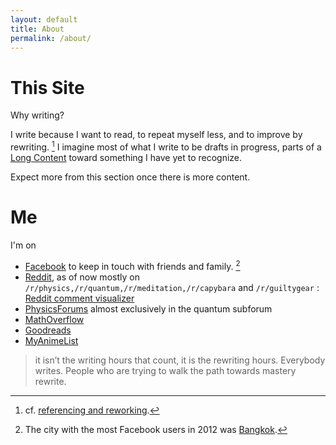 ```yaml
---
layout: default
title: About
permalink: /about/ 
---
```


# This Site

Why writing?

I write because I want to read, to repeat myself less, and to improve by rewriting. [^1] I imagine most of what I write to be drafts in progress, parts of a [Long Content](http://www.gwern.net/About#long-content) toward something
I have yet to recognize. 

Expect more from this section once there is more content.

# Me

I'm on

* [Facebook](https://www.facebook.com/ninnattom.dangniam) to keep in touch with friends and family. [^2]
* [Reddit](https://www.reddit.com/user/WhataBeautifulPodunk/), as of now mostly on `/r/physics,/r/quantum,/r/meditation,/r/capybara` and `/r/guiltygear` : [Reddit comment visualizer](http://www.roadtolarissa.com/javascript/reddit-comment-visualizer/)
* [PhysicsForums](https://www.physicsforums.com/members/truecrimson.187431/) almost exclusively in the quantum subforum
* [MathOverflow](http://mathoverflow.net/users/54448/ninnat-dangniam)
* [Goodreads](https://www.goodreads.com/user/show/7160064-tom)
* [MyAnimeList](http://myanimelist.net/profile/Truecrimson)

[^1]: cf. [referencing and reworking](http://www.ribbonfarm.com/2011/08/19/the-calculus-of-grit/).

>it isn’t the writing hours that count, it is the rewriting hours. Everybody writes. People who are trying to walk the path towards mastery rewrite.
 
[^2]: The city with the most Facebook users in 2012 was [Bangkok](http://www.socialbakers.com/blog/647-top-10-biggest-facebook-cities).